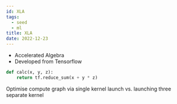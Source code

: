 ```yaml
---
id: XLA
tags:
  - seed
  - ml
title: XLA
date: 2022-12-23
---
```


- Accelerated Algebra
- Developed from Tensorflow

```python
def calc(x, y, z):
    return tf.reduce_sum(x + y * z)
```

Optimise compute graph via single kernel launch vs. launching three separate kernel
